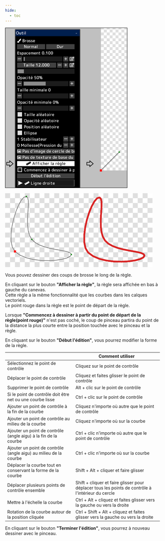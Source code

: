```yaml
---
hide:
  - toc
---
```


<!-- https://steamcommunity.com/sharedfiles/filedetails/?id=2969761920 -->

![ruler_brush](./image/ruler_brush.png)

![ruler_brush_1](./image/ruler_brush_1.png)

Vous pouvez dessiner des coups de brosse le long de la règle.

En cliquant sur le bouton __"Afficher la règle"__, la règle sera affichée en bas à gauche du canevas. <br />
Cette règle a la même fonctionnalité que les courbes dans les calques vectoriels. <br />
Le point rouge dans la règle est le point de départ de la règle.

Lorsque __"Commencez à dessiner à partir du point de départ de la règle(point rouge)"__ n'est pas coché, le coup de pinceau partira du point de la distance la plus courte entre la position touchée avec le pinceau et la règle.

En cliquant sur le bouton __"Début l'édition"__, vous pourrez modifier la forme de la règle.

|  | Comment utiliser |
| ------ | ----------- |
| Sélectionnez le point de contrôle | Cliquez sur le point de contrôle |
| Déplacer le point de contrôle | Cliquez et faites glisser le point de contrôle |
| Supprimer le point de contrôle | Alt + clic sur le point de contrôle |
| Si le point de contrôle doit être net ou une courbe lisse | Ctrl + clic sur le point de contrôle |
| Ajouter un point de contrôle à la fin de la courbe | Cliquez n'importe où autre que le point de contrôle |
| Ajouter un point de contrôle au milieu de la courbe | Cliquez n'importe où sur la courbe |
| Ajouter un point de contrôle (angle aigu) à la fin de la courbe | Ctrl + clic n'importe où autre que le point de contrôle |
| Ajouter un point de contrôle (angle aigu) au milieu de la courbe | Ctrl + clic n'importe où sur la courbe |
| Déplacer la courbe tout en conservant la forme de la courbe | Shift + Alt + cliquer et faire glisser |
| Déplacer plusieurs points de contrôle ensemble | Shift + cliquer et faire glisser pour déplacer tous les points de contrôle à l'intérieur du cercle |
| Mettre à l'échelle la courbe | Ctrl + Alt + cliquez et faites glisser vers la gauche ou vers la droite |
| Rotation de la courbe autour de la position cliquée | Ctrl + Shift + Alt + cliquez et faites glisser vers la gauche ou vers la droite |

En cliquant sur le bouton __"Terminer l'édition"__, vous pourrez à nouveau dessiner avec le pinceau.

